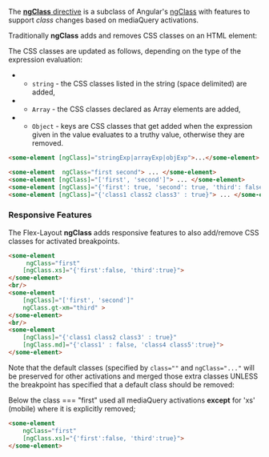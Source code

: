 The [**ngClass** directive](https://github.com/angular/flex-layout/blob/master/src/lib/flexbox/api/class.ts) is a subclass of Angular's [ngClass](https://github.com/angular/angular/blob/master/modules/@angular/common/src/directives/ng_class.ts#L43) with features to support *class* changes based on mediaQuery activations. 

Traditionally **ngClass** adds and removes CSS classes on an HTML element:

The CSS classes are updated as follows, depending on the type of the expression evaluation:
 * - `string` - the CSS classes listed in the string (space delimited) are added,
 * - `Array` - the CSS classes declared as Array elements are added,
 * - `Object` - keys are CSS classes that get added when the expression given in the value evaluates to a truthy value, otherwise they are removed.

```html
<some-element [ngClass]="stringExp|arrayExp|objExp">...</some-element>

<some-element  ngClass="first second"> ... </some-element>
<some-element [ngClass]="['first', 'second']"> ... </some-element>
<some-element [ngClass]="{'first': true, 'second': true, 'third': false}"> ... </some-element>
<some-element [ngClass]="{'class1 class2 class3' : true}"> ... </some-element>
```

### Responsive Features

The Flex-Layout **ngClass** adds responsive features to also add/remove CSS classes for activated breakpoints.


```html
<some-element  
     ngClass="first" 
    [ngClass.xs]="{'first':false, 'third':true}">  
</some-element>
<br/>
<some-element 
    [ngClass]="['first', 'second']" 
    ngClass.gt-xm="third" >
</some-element>
<br/>
<some-element 
    [ngClass]="{'class1 class2 class3' : true}" 
    [ngClass.md]="{'class1' : false, 'class4 class5':true}"> 
</some-element>
```

Note that the default classes (specified by `class=""` and `ngClass="..."` will be preserved for other activations and merged those extra classes UNLESS the breakpoint has specified that a default class should be removed:

Below the class === "first" used all mediaQuery activations **except** for 'xs' (mobile) where it is explicitly removed;

```html
<some-element  
    ngClass="first" 
    [ngClass.xs]="{'first':false, 'third':true}">
</some-element>
```

